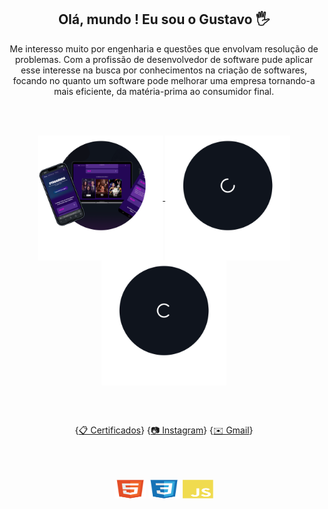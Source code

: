 
<h2 align="center">Olá, mundo ! Eu sou o Gustavo 🖐️</h2>

<p align= "center">
   Me interesso muito por engenharia e questões que envolvam resolução de problemas. Com a profissão de desenvolvedor de software pude aplicar esse interesse na busca por conhecimentos na criação de softwares, focando no quanto um software pode melhorar uma empresa tornando-a mais eficiente, da matéria-prima ao consumidor final.
</p>

<br>
<br>


<!-- - - - - - - - - - - - -   PROJETOS   - - - - - - - - - - - - - - - - -->



<div  align="center">
     
 [<img align="center" width="200px" src="https://github.com/Gustavoo-Campos/Gustavoo-Campos/blob/main/img/Alfa.png"> ](https://gustavoo-campos.github.io/master/)  [<img align="center" width="200px" src="https://github.com/Gustavoo-Campos/Gustavoo-Campos/blob/main/img/Bravo.png"> ]()  [<img align="center" width="200px" src="https://github.com/Gustavoo-Campos/Gustavoo-Campos/blob/main/img/Charlie.png"> ]() 
</div>

<br>
<br>


<!-- - - - - - - - - - - - -   MÍDIAS   - - - - - - - - - - - - - - - - -->


<div style="display: inline_block" align="center">
<p>
   
 {[📋 Certificados](https://github.com/Gustavoo-Campos/Gustavoo-Campos/tree/main/img/certificados)}  {[📷 Instagram](https://instagram.com/gustavo.prog)}  {[✉️ Gmail](mailto:gustavoprogp@gmail.com)}
</p>
</div>

<br>
<br>



<!-- - - - - - - - - - - - -   TECNOLOGIAS   - - - - - - - - - - - - - - - - -->

<div style="display: inline_block" align="center">
<br>

  <img align="center" height="30" width="50" src="https://raw.githubusercontent.com/devicons/devicon/master/icons/html5/html5-original.svg"> 
  <img align="center" height="30" width="50" src="https://raw.githubusercontent.com/devicons/devicon/master/icons/css3/css3-original.svg">
  <img align="center" height="30" width="50" src="https://raw.githubusercontent.com/devicons/devicon/master/icons/javascript/javascript-plain.svg">
</div>

